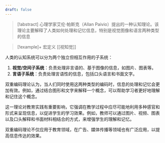 ```yaml
---
draft: false
---
```

> [!abstract]
>心理学家艾伦·帕斯克（Allan Paivio）提出的一种认知理论。该理论主要解释了人类如何处理和记忆信息，特别是视觉图像和语言两种类型的信息

> [!example]+ 宏定义
> [[视知觉]]

人类的认知系统可以分为两个独立但相互作用的子系统：

1. **视觉/空间子系统**：负责处理非言语的、基于图像的信息，如图片、图表等。
2. **言语子系统**：负责处理言语性的信息，包括口头语言和书面文字。

双重编码理论认为，当人们同时使用这两种类型的编码时，信息的处理和记忆会更加有效。例如，通过结合图形和文字来解释一个概念，可以帮助学习者更好地理解和记住这个概念。

这一理论对教育实践有重要影响，它强调在教学过程中应尽可能地利用多种感官和形式来呈现信息，以促进学生的学习效果。例如，教师可以通过图片、视频、图表以及口头解释和书面材料相结合的方式，来增强学生的理解和记忆。

双重编码理论不仅应用于教育领域，在广告、媒体传播等领域也有广泛应用，以提高信息传达的效果。
